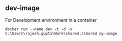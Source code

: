 ## dev-image
For Development environment in a container
```
docker run --name dev -t -d -v C:\Users\rajesh.gupta\Work\shared:/shared my-image
```
